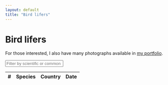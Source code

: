 ```yaml
---
layout: default
title: "Bird lifers"
---
```


# Bird lifers

For those interested, I also have many photographs available in [my portfolio](https://chrisdown.photo/).

<link rel="stylesheet" href="https://unpkg.com/leaflet@1.7.1/dist/leaflet.css"/>
<script src="https://unpkg.com/leaflet@1.7.1/dist/leaflet.js"></script>
<link rel="stylesheet" href="https://cdnjs.cloudflare.com/ajax/libs/leaflet.fullscreen/3.0.1/Control.FullScreen.min.css" />
<script src="https://cdnjs.cloudflare.com/ajax/libs/leaflet.fullscreen/3.0.1/Control.FullScreen.min.js"></script>
<link rel="stylesheet" href="https://cdnjs.cloudflare.com/ajax/libs/leaflet.markercluster/1.4.1/MarkerCluster.css"/>
<link rel="stylesheet" href="https://cdnjs.cloudflare.com/ajax/libs/leaflet.markercluster/1.4.1/MarkerCluster.Default.css"/>
<script src="https://cdnjs.cloudflare.com/ajax/libs/leaflet.markercluster/1.4.1/leaflet.markercluster.js"></script>
<script src="/birds/sorttable.js"></script>

<div id="map"></div>
<div id="filters">
    <input type="text" id="name-filter" placeholder="Filter by scientific or common name..." oninput="applyFilters()">
</div>
<div id="sightings-table-container">
    <table id="sightings-table" class="sortable">
        <thead>
            <tr>
                <th>#</th>
                <th>Species</th>
                <th>Country</th>
                <th>Date</th>
            </tr>
        </thead>
        <tbody>
            <!-- Rows will be added here dynamically -->
        </tbody>
    </table>
</div>

<script>
    const countries = ["Israel", "Saint Lucia", "United States", "United Kingdom", "France", "Singapore", "China", "Japan", "Costa Rica", "Sweden", "Italy", "Switzerland", "Spain", "Uganda", "Austria", "Norway"];
    const lat_long_map = {"0.0,32.3": 13, "0.0,32.4": 13, "0.1,32.5": 13, "1.2,103.8": 5, "1.3,103.9": 5, "1.4,103.7": 5, "1.4,103.9": 5, "10.2,-84.1": 8, "10.2,-84.7": 8, "10.3,-84.7": 8, "10.3,-84.8": 8, "10.4,-84.6": 8, "10.4,-84.7": 8, "10.6,-84.1": 8, "13.8,-61.0": 1, "26.8,100.2": 6, "26.9,100.2": 6, "27.8,99.7": 6, "27.9,99.9": 6, "31.3,35.3": 0, "31.7,-110.8": 2, "31.7,-111.0": 2, "32.3,-110.6": 2, "32.3,-110.7": 2, "32.4,-110.7": 2, "33.4,-111.9": 2, "34.0,-118.8": 2, "34.1,-118.3": 2, "34.9,135.7": 7, "35.0,135.6": 7, "35.0,135.7": 7, "35.3,-120.8": 2, "35.7,139.7": 7, "36.5,-121.9": 2, "37.4,-122.0": 2, "37.4,-122.1": 2, "37.4,-122.4": 2, "37.7,-122.4": 2, "37.7,-122.5": 2, "37.8,-122.4": 2, "37.8,-122.5": 2, "39.7,3.1": 12, "39.7,3.3": 12, "39.8,3.1": 12, "39.9,3.0": 12, "40.5,-73.6": 2, "40.6,-73.8": 2, "40.6,-73.9": 2, "40.6,14.4": 10, "40.6,14.6": 10, "40.7,-73.9": 2, "40.8,-73.9": 2, "41.2,-72.5": 2, "41.2,-72.6": 2, "41.5,-74.5": 2, "41.6,-83.1": 2, "41.6,-83.2": 2, "41.7,-74.1": 2, "43.3,3.2": 4, "43.5,3.9": 4, "43.7,6.3": 4, "45.7,126.5": 6, "46.5,7.7": 11, "46.6,8.0": 11, "46.7,7.6": 11, "46.9,-121.5": 2, "47.1,7.4": 11, "47.2,132.5": 6, "47.2,132.6": 6, "47.3,133.1": 6, "47.5,133.3": 6, "47.5,133.5": 6, "47.6,-122.2": 2, "47.6,-122.3": 2, "47.6,-122.4": 2, "47.7,133.6": 6, "48.2,16.3": 14, "48.9,8.1": 4, "50.7,-1.9": 3, "51.3,0.7": 3, "51.4,-0.0": 3, "51.4,-0.2": 3, "51.4,-0.3": 3, "51.5,-0.0": 3, "51.5,-0.1": 3, "51.5,-0.5": 3, "51.5,-1.4": 3, "51.6,-4.9": 3, "51.7,-0.5": 3, "51.7,-0.6": 3, "51.7,-2.4": 3, "51.7,-5.2": 3, "51.7,-5.3": 3, "51.8,-0.6": 3, "52.0,0.0": 3, "52.2,1.6": 3, "52.8,0.4": 3, "52.9,0.6": 3, "52.9,1.0": 3, "53.7,-1.3": 3, "53.7,-1.4": 3, "54.1,-0.1": 3, "54.5,-1.2": 3, "54.8,-1.4": 3, "54.8,-2.0": 3, "54.9,-1.5": 3, "55.0,-1.4": 3, "55.0,-1.6": 3, "55.1,-1.5": 3, "55.2,-1.5": 3, "55.2,-1.6": 3, "55.2,-2.5": 3, "55.3,-1.5": 3, "55.5,-2.0": 3, "59.3,18.0": 9, "59.8,17.6": 9, "69.6,18.9": 15, "9.7,-84.5": 8, "9.7,-84.6": 8, "9.8,-83.5": 8, "9.8,-84.5": 8, "9.8,-84.6": 8};
    const sightings = [[4313967, "Pacific Wren", "Troglodytes pacificus", 37.7976, -122.46645], [4313895, "Western Meadowlark", "Sturnella neglecta", 37.80464, -122.46332], [4313731, "Black-necked Grebe", "Podiceps nigricollis", 37.80812, -122.42779], [4312923, "Horned Grebe", "Podiceps auritus", 37.80562, -122.45375], [4286302, "Corn Bunting", "Emberiza calandra", 51.57692, -1.48837], [4286270, "Grey Partridge", "Perdix perdix", 51.58029, -1.48604], [4284608, "Greater White-fronted Goose", "Anser albifrons", 51.74341, -2.40783], [4284594, "Whooper Swan", "Cygnus cygnus", 51.74269, -2.4049], [4283411, "Black Swan", "Cygnus atratus", 51.7422, -2.40399], [4283405, "Tundra Swan", "Cygnus columbianus", 51.74218, -2.40402], [4281804, "Lesser Scaup", "Aythya affinis", 50.77643, -1.91583], [4237682, "Crimson-collared Tanager", "Ramphocelus sanguinolentus", 10.22241, -84.16719], [4237670, "Spangle-cheeked Tanager", "Tangara dowii", 10.22227, -84.16718], [4237669, "Red-headed Barbet", "Eubucco bourcierii", 10.22223, -84.16715], [4237654, "Prong-billed Barbet", "Semnornis frantzii", 10.22229, -84.1672], [4237513, "White Hawk", "Pseudastur albicollis", 10.48264, -84.73328], [4237290, "Black-faced Solitaire", "Myadestes melanops", 10.43605, -84.70815], [4236960, "Southern Rough-winged Swallow", "Stelgidopteryx ruficollis", 10.43706, -84.70901], [4234693, "Yellow-bellied Flycatcher", "Empidonax flaviventris", 10.43255, -84.69521], [4234648, "Louisiana Waterthrush", "Parkesia motacilla", 10.43032, -84.69908], [4234619, "Eastern Wood Pewee", "Contopus virens", 10.42874, -84.70032], [4234599, "Buff-rumped Warbler", "Myiothlypis fulvicauda", 10.42937, -84.70097], [4234584, "Rufous Motmot", "Baryphthengus martii", 10.42994, -84.70111], [4234500, "Band-tailed Pigeon", "Patagioenas fasciata", 10.43632, -84.71383], [4234481, "Pale-vented Pigeon", "Patagioenas cayennensis", 10.43811, -84.71034], [4234465, "Carmiol's Tanager", "Chlorothraupis carmioli", 10.43805, -84.71037], [4234420, "White-throated Thrush", "Turdus assimilis", 10.43804, -84.71036], [4233355, "Short-tailed Hawk", "Buteo brachyurus", 10.43823, -84.71059], [4233251, "Emerald Tanager", "Tangara florida", 10.43811, -84.71045], [4232118, "Violet-headed Hummingbird", "Klais guimeti", 10.43813, -84.71026], [4231740, "White-lined Tanager", "Tachyphonus rufus", 9.83264, -83.56766], [4231669, "Mottled Owl", "Strix virgata", 9.83125, -83.56397], [4231475, "Red-throated Ant Tanager", "Habia fuscicauda", 9.83204, -83.56404], [4231452, "Buff-throated Foliage-gleaner", "Automolus ochrolaemus", 9.8322, -83.56407], [4230716, "Pauraque", "Nyctidromus albicollis", 9.83195, -83.56402], [4230332, "Slaty-capped Flycatcher", "Leptopogon superciliaris", 9.83459, -83.55962], [4230244, "Tawny-capped Euphonia", "Euphonia anneae", 9.83338, -83.55988], [4230030, "Thick-billed Seed Finch", "Sporophila funerea", 9.83202, -83.56408], [4230019, "White-ruffed Manakin", "Corapipo altera", 9.83209, -83.56397], [4229036, "Bay-headed Tanager", "Tangara gyrola", 9.83134, -83.56396], [4228913, "White-breasted Wood Wren", "Henicorhina leucosticta", 9.83218, -83.56402], [4228853, "Streaked Xenops", "Xenops rutilans", 9.83214, -83.56409], [4228829, "Chestnut-headed Oropendola", "Psarocolius wagleri", 9.83215, -83.56408], [4228613, "Black-striped Sparrow", "Arremonops conirostris", 9.83202, -83.56404], [4228592, "Red-billed Pigeon", "Patagioenas flavirostris", 9.83214, -83.56402], [4228592, "Snowcap", "Microchera albocoronata", 9.8321, -83.56405], [4227792, "Crowned Woodnymph", "Thalurania colombica", 9.83207, -83.56408], [4226392, "Roadside Hawk", "Rupornis magnirostris", 10.68628, -84.18102], [4225747, "Olive-throated Parakeet", "Eupsittula nana", 10.68698, -84.18058], [4224680, "Black-crowned Tityra", "Tityra inquisitor", 10.68708, -84.18045], [4224368, "Scaly-breasted Hummingbird", "Phaeochroa cuvierii", 10.68696, -84.18042], [4223468, "Cinnamon Woodpecker", "Celeus loricatus", 10.687, -84.18043], [4223425, "Piratic Flycatcher", "Legatus leucophaius", 10.68697, -84.18055], [4223369, "Blue Dacnis", "Dacnis cayana", 10.68696, -84.18056], [4223317, "White-crowned Pigeon", "Patagioenas leucocephala", 10.68692, -84.18081], [4223315, "Short-billed Pigeon", "Patagioenas nigrirostris", 10.68683, -84.18041], [4223245, "Shining Honeycreeper", "Cyanerpes lucidus", 10.6869, -84.18058], [4222057, "Great Tinamou", "Tinamus major", 10.687, -84.18062], [4222027, "Great Green Macaw", "Ara ambiguus", 10.68704, -84.18056], [4221868, "White-necked Puffbird", "Notharchus hyperrhynchus", 10.68624, -84.18094], [4221866, "Tropical Pewee", "Contopus cinereus", 10.68624, -84.18094], [4220574, "Vaux's Swift", "Chaetura vauxi", 10.68693, -84.18073], [4220540, "Bright-rumped Attila", "Attila spadiceus", 10.68692, -84.18063], [4220539, "Grey-breasted Crake", "Laterallus exilis", 10.68671, -84.18038], [4220097, "Green Ibis", "Mesembrinibis cayennensis", 10.68703, -84.18085], [4219975, "Green Shrike-Vireo", "Vireolanius pulchellus", 10.68692, -84.18067], [4209876, "Eurasian Spoonbill", "Platalea leucorodia", 54.59609, -1.22014], [4199802, "Common Scoter", "Melanitta nigra", 55.30394, -1.56048], [4191270, "Short-eared Owl", "Asio flammeus", 55.25363, -1.62886], [4191270, "Hen Harrier", "Circus cyaneus", 55.25363, -1.62886], [4170966, "Purple Sandpiper", "Calidris maritima", 69.6441, 18.95545], [4131291, "Ring-necked Duck", "Aythya collaris", 47.65417, -122.29771], [4131285, "American Wigeon", "Mareca americana", 47.65395, -122.2978], [4122640, "Varied Thrush", "Ixoreus naevius", 47.63604, -122.31857], [4122587, "Bufflehead", "Bucephala albeola", 47.62949, -122.31556], [4121052, "Pelagic Cormorant", "Urile pelagicus", 47.6181, -122.36027], [4094807, "Black-throated Sparrow", "Amphispiza bilineata", 31.79567, -111.01441], [4094801, "Cassin's Sparrow", "Peucaea cassinii", 31.79654, -111.01419], [4094799, "Rufous-winged Sparrow", "Peucaea carpalis", 31.79632, -111.01435], [4094799, "Green-tailed Towhee", "Pipilo chlorurus", 31.79633, -111.01435], [4094799, "Buff-bellied Pipit", "Anthus rubescens", 31.79635, -111.01436], [4094791, "Lawrence's Goldfinch", "Spinus lawrencei", 31.79647, -111.01504], [4094772, "Pyrrhuloxia", "Cardinalis sinuatus", 31.79577, -111.01586], [4090579, "Rufous-capped Warbler", "Basileuterus rufifrons", 31.7251, -110.88033], [4090380, "Black-chinned Hummingbird", "Archilochus alexandri", 31.70648, -110.87614], [4090380, "Rivoli's Hummingbird", "Eugenes fulgens", 31.70648, -110.87614], [4090380, "Hutton's Vireo", "Vireo huttoni", 31.70648, -110.87614], [4090380, "Golden-crowned Kinglet", "Regulus satrapa", 31.70648, -110.87614], [4090380, "Arizona Woodpecker", "Leuconotopicus arizonae", 31.70648, -110.87614], [4090380, "Chipping Sparrow", "Spizella passerina", 31.70648, -110.87614], [4090380, "White-eared Hummingbird", "Basilinna leucotis", 31.70648, -110.87614], [4090380, "Calliope Hummingbird", "Selasphorus calliope", 31.70648, -110.87614], [4090380, "Rufous Hummingbird", "Selasphorus rufus", 31.70648, -110.87614], [4090380, "Bridled Titmouse", "Baeolophus wollweberi", 31.70648, -110.87614], [4090380, "Broad-tailed Hummingbird", "Selasphorus platycercus", 31.70648, -110.87614], [4090380, "Greater Roadrunner", "Geococcyx californianus", 31.70648, -110.87614], [4090380, "Broad-billed Hummingbird", "Cynanthus latirostris", 31.70648, -110.87614], [4089580, "Red-breasted Nuthatch", "Sitta canadensis", 32.44382, -110.77947], [4089560, "Mountain Chickadee", "Poecile gambeli", 32.44535, -110.77494], [4089473, "Wild Turkey", "Meleagris gallopavo", 32.3676, -110.71613], [4089451, "Yellow-eyed Junco", "Junco phaeonotus", 32.36794, -110.71768], [4089399, "Acorn Woodpecker", "Melanerpes formicivorus", 32.37276, -110.69433], [4089396, "White-breasted Nuthatch", "Sitta carolinensis", 32.37282, -110.69434], [4089392, "Mexican Jay", "Aphelocoma wollweberi", 32.37273, -110.69428], [4089090, "Orange-crowned Warbler", "Leiothlypis celata", 31.79609, -111.0149], [4089088, "Lark Sparrow", "Chondestes grammacus", 31.79644, -111.01502], [4089088, "Lark Bunting", "Calamospiza melanocorys", 31.79644, -111.01502], [4089088, "Lazuli Bunting", "Passerina amoena", 31.79647, -111.01498], [4089082, "Dickcissel", "Spiza americana", 31.79644, -111.01502], [4089028, "Cassin's Kingbird", "Tyrannus vociferans", 31.79496, -111.01467], [4089022, "Costa's Hummingbird", "Calypte costae", 31.79618, -111.01467], [4088992, "Black-tailed Gnatcatcher", "Polioptila melanura", 31.79488, -111.01416], [4088992, "Verdin", "Auriparus flaviceps", 31.79489, -111.01419], [4088985, "Gila Woodpecker", "Melanerpes uropygialis", 31.79476, -111.01432], [4088959, "Great Horned Owl", "Bubo virginianus", 31.79566, -111.01583], [4088449, "Vermilion Flycatcher", "Pyrocephalus obscurus", 31.79553, -111.0159], [4088190, "Phainopepla", "Phainopepla nitens", 31.79525, -111.01614], [4088167, "Brewer's Sparrow", "Spizella breweri", 31.79615, -111.01531], [4088164, "Abert's Towhee", "Melozone aberti", 31.79648, -111.01524], [4088152, "Lesser Nighthawk", "Chordeiles acutipennis", 31.79582, -111.01474], [4088130, "Red-naped Sapsucker", "Sphyrapicus nuchalis", 31.79549, -111.01573], [4088122, "Vesper Sparrow", "Pooecetes gramineus", 31.79561, -111.01582], [4086693, "Curve-billed Thrasher", "Toxostoma curvirostre", 33.4472, -111.99082], [4083914, "Chestnut-backed Chickadee", "Poecile rufescens", 37.77057, -122.47717], [4083886, "Townsend's Warbler", "Setophaga townsendi", 37.76772, -122.4756], [4083884, "Pygmy Nuthatch", "Sitta pygmaea", 37.7678, -122.47567], [4083843, "Steller's Jay", "Cyanocitta stelleri", 37.76963, -122.47145], [4083439, "Common Loon", "Gavia immer", 37.70604, -122.53416], [4083402, "Brandt's Cormorant", "Urile penicillatus", 37.78952, -122.51237], [4075298, "Green-winged Teal", "Anas carolinensis", 37.43608, -122.09878], [4075271, "Hermit Thrush", "Catharus guttatus", 37.43613, -122.09881], [4075246, "Cinnamon Teal", "Spatula cyanoptera", 37.43481, -122.09987], [4075244, "Western Sandpiper", "Calidris mauri", 37.43466, -122.09997], [4075240, "Lesser Goldfinch", "Spinus psaltria", 37.43412, -122.09995], [4072292, "Say's Phoebe", "Sayornis saya", 34.1245, -118.3242], [4072083, "Wrentit", "Chamaea fasciata", 34.12729, -118.3366], [4072073, "Oak Titmouse", "Baeolophus inornatus", 34.12426, -118.33516], [4072050, "California Thrasher", "Toxostoma redivivum", 34.11761, -118.33027], [4055610, "Middle Spotted Woodpecker", "Dendrocoptes medius", 48.20598, 16.38102], [4023820, "Marsh Widowbird", "Euplectes hartlaubi", 0.0761, 32.34408], [4023819, "Papyrus Gonolek", "Laniarius mufumbiri", 0.07637, 32.34356], [4023810, "Pin-tailed Whydah", "Vidua macroura", 0.07567, 32.34451], [4023698, "Black Sparrowhawk", "Accipiter melanoleucus", 0.06631, 32.35702], [4023693, "Blue-headed Coucal", "Centropus monachus", 0.06845, 32.36803], [4022730, "Grey Kestrel", "Falco ardosiaceus", 0.05091, 32.47436], [4022724, "Ring-necked Dove", "Streptopelia capicola", 0.05081, 32.47436], [4022714, "Little Weaver", "Ploceus luteolus", 0.0503, 32.47434], [4022712, "Gabar Goshawk", "Micronisus gabar", 0.0503, 32.47433], [4022709, "Green White-eye", "Zosterops stuhlmanni", 0.05033, 32.47433], [4022701, "Snowy-crowned Robin-Chat", "Cossypha niveicapilla", 0.05032, 32.47433], [4022655, "Little Greenbul", "Eurillas virens", 0.05149, 32.47659], [4022381, "Swamp Flycatcher", "Muscicapa aquatica", 0.15683, 32.56548], [4022359, "White-winged Tern", "Chlidonias leucopterus", 0.14757, 32.56434], [4022348, "Slender-billed Gull", "Chroicocephalus genei", 0.14635, 32.56295], [4022347, "Goliath Heron", "Ardea goliath", 0.14635, 32.56295], [4022322, "Lesser Masked Weaver", "Ploceus intermedius", 0.15059, 32.55878], [4022224, "White-browed Coucal", "Centropus superciliosus", 0.16654, 32.57663], [4021258, "African Green Pigeon", "Treron calvus", 0.05996, 32.47804], [4021244, "African Wood Owl", "Strix woodfordii", 0.06107, 32.47655], [4020950, "Brown-throated Wattle-eye", "Platysteira cyanea", 0.05061, 32.4744], [4020946, "Red-faced Cisticola", "Cisticola erythrops", 0.05076, 32.47435], [4020908, "Collared Sunbird", "Hedydipna collaris", 0.05107, 32.47447], [4020905, "Olive-bellied Sunbird", "Cinnyris chloropygius", 0.05104, 32.47439], [4020884, "Purple-banded Sunbird", "Cinnyris bifasciatus", 0.051, 32.47441], [4020880, "Olive Sunbird", "Cyanomitra olivacea", 0.05094, 32.47442], [4020870, "Arrow-marked Babbler", "Turdoides jardineii", 0.05099, 32.4744], [4019540, "Yellow-billed Stork", "Mycteria ibis", 0.16526, 32.57859], [4019527, "Pink-backed Pelican", "Pelecanus rufescens", 0.15413, 32.56954], [4019527, "Village Weaver", "Ploceus cucullatus", 0.15354, 32.56921], [4019527, "Striated Heron", "Butorides striata", 0.15336, 32.56905], [4019523, "Grey Crowned Crane", "Balearica regulorum", 0.14836, 32.56528], [4019430, "Long-toed Lapwing", "Vanellus crassirostris", 0.15991, 32.57441], [4019411, "Black Crake", "Zapornia flavirostra", 0.16047, 32.57239], [4019396, "Gull-billed Tern", "Gelochelidon nilotica", 0.16554, 32.57868], [4019390, "African Pied Wagtail", "Motacilla aguimp", 0.16564, 32.5785], [4018357, "Grey-capped Warbler", "Eminia lepida", 0.05085, 32.47435], [4018350, "Tawny-flanked Prinia", "Prinia subflava", 0.05042, 32.47437], [4018345, "Red-billed Firefinch", "Lagonosticta senegala", 0.05216, 32.47466], [4018342, "Green-backed Camaroptera", "Camaroptera brachyura", 0.05221, 32.47463], [4018342, "African Firefinch", "Lagonosticta rubricata", 0.05223, 32.47463], [4018337, "Green Crombec", "Sylvietta virens", 0.05265, 32.47475], [4018292, "Lizard Buzzard", "Kaupifalco monogrammicus", 0.05326, 32.47747], [4018268, "Angolan Swallow", "Hirundo angolensis", 0.05958, 32.47757], [4018050, "Spur-winged Lapwing", "Vanellus spinosus", 0.07109, 32.34797], [4018005, "African Marsh Harrier", "Circus ranivorus", 0.0776, 32.34265], [4018004, "Shoebill", "Balaeniceps rex", 0.08496, 32.33973], [4017990, "White-faced Whistling Duck", "Dendrocygna viduata", 0.07387, 32.34673], [4017990, "Water Thick-knee", "Burhinus vermiculatus", 0.07349, 32.347], [4017990, "Fan-tailed Widowbird", "Euplectes axillaris", 0.07412, 32.34619], [4017978, "Winding Cisticola", "Cisticola marginatus", 0.07393, 32.34654], [4017975, "Senegal Coucal", "Centropus senegalensis", 0.07196, 32.34759], [4017970, "Northern Brown-throated Weaver", "Ploceus castanops", 0.06967, 32.34854], [4016979, "Northern Grey-headed Sparrow", "Passer griseus", 0.05446, 32.47658], [4016944, "African Thrush", "Turdus pelios", 0.05374, 32.47532], [4016914, "Grey-backed Camaroptera", "Camaroptera brevicaudata", 0.05405, 32.47525], [4016913, "African Paradise Flycatcher", "Terpsiphone viridis", 0.05408, 32.47524], [4016910, "Green Hylia", "Hylia prasina", 0.06733, 32.47685], [4016910, "R\u00fcppell's Starling", "Lamprotornis purpuroptera", 0.05421, 32.47546], [4016853, "Slender-billed Weaver", "Ploceus pelzelni", 0.05328, 32.47748], [4016852, "Bronze Mannikin", "Spermestes cucullata", 0.0533, 32.47748], [4016851, "Northern Yellow White-eye", "Zosterops senegalensis", 0.05323, 32.47746], [4016848, "Speckled Mousebird", "Colius striatus", 0.05326, 32.47745], [4016833, "White-throated Bee-eater", "Merops albicollis", 0.05326, 32.47746], [4016647, "White-browed Robin-Chat", "Cossypha heuglini", 0.06007, 32.47872], [4016626, "Crowned Hornbill", "Lophoceros alboterminatus", 0.05983, 32.48186], [4016583, "Black-headed Weaver", "Ploceus melanocephalus", 0.06319, 32.48003], [4016583, "Broad-billed Roller", "Eurystomus glaucurus", 0.06317, 32.48002], [4016575, "Scarlet-chested Sunbird", "Chalcomitra senegalensis", 0.06255, 32.4802], [4016547, "Malachite Kingfisher", "Corythornis cristatus", 0.06532, 32.47891], [4016528, "Black-headed Heron", "Ardea melanocephala", 0.06498, 32.47778], [4016505, "Bat Hawk", "Macheiramphus alcinus", 0.06614, 32.47828], [4016500, "Grey-headed Gull", "Chroicocephalus cirrocephalus", 0.06617, 32.47855], [4016490, "Slate-colored Boubou", "Laniarius funebris", 0.06536, 32.47901], [4016487, "Northern Black Flycatcher", "Melaenornis edolioides", 0.06589, 32.47885], [4016480, "African Openbill", "Anastomus lamelligerus", 0.06603, 32.47816], [4016480, "Baglafecht Weaver", "Ploceus baglafecht", 0.06583, 32.47873], [4016480, "Palm-nut Vulture", "Gypohierax angolensis", 0.06588, 32.47893], [4016475, "Dark-capped Bulbul", "Pycnonotus tricolor", 0.0666, 32.47757], [4016466, "Red-chested Sunbird", "Cinnyris erythrocercus", 0.06733, 32.47685], [4016466, "Yellow-billed Duck", "Anas undulata", 0.06504, 32.47908], [4015713, "Helmeted Guineafowl", "Numida meleagris", 0.06733, 32.47684], [4015712, "Heuglin's Spurfowl", "Pternistis icterorhynchus", 0.06733, 32.47684], [4015651, "African Palm Swift", "Cypsiurus parvus", 0.06625, 32.47632], [4015620, "Hooded Vulture", "Necrosyrtes monachus", 0.0654, 32.4781], [4015620, "Wahlberg's Eagle", "Hieraaetus wahlbergi", 0.06634, 32.47862], [4015620, "African Harrier-Hawk", "Polyboroides typus", 0.06598, 32.47886], [4015575, "Marabou Stork", "Leptoptilos crumenifer", 0.06636, 32.47852], [4015570, "Common Bulbul", "Pycnonotus barbatus", 0.06514, 32.47884], [4015569, "Hamerkop", "Scopus umbretta", 0.0652, 32.47889], [4015568, "African Jacana", "Actophilornis africanus", 0.0651, 32.47898], [4015565, "Golden-backed Weaver", "Ploceus jacksoni", 0.0651, 32.47873], [4015563, "Vieillot's Black Weaver", "Ploceus nigerrimus", 0.06498, 32.47875], [4015561, "Grey Parrot", "Psittacus erithacus", 0.06481, 32.47769], [4015560, "Sombre Greenbul", "Andropadus importunus", 0.06528, 32.47845], [4015560, "African Cuckoo-Hawk", "Aviceda cuculoides", 0.06398, 32.47936], [4015555, "Reed Cormorant", "Microcarbo africanus", 0.06322, 32.47847], [4015555, "Pied Crow", "Corvus albus", 0.06315, 32.47853], [4015554, "African Fish Eagle", "Haliaeetus vocifer", 0.06311, 32.47857], [4015543, "Black-headed Gonolek", "Laniarius erythrogaster", 0.06346, 32.48001], [4015542, "Splendid Starling", "Lamprotornis splendidus", 0.06346, 32.48001], [4015532, "Pied Kingfisher", "Ceryle rudis", 0.06227, 32.48031], [4015516, "Yellow-billed Kite", "Milvus aegyptius", 0.06071, 32.48076], [4015515, "Red-eyed Dove", "Streptopelia semitorquata", 0.06073, 32.48056], [4015495, "Great Blue Turaco", "Corythaeola cristata", 0.06212, 32.47683], [4015494, "Ross's Turaco", "Tauraco rossae", 0.06225, 32.477], [4015491, "Woodland Kingfisher", "Halcyon senegalensis", 0.06267, 32.4762], [4015491, "Eastern Plantain-eater", "Crinifer zonurus", 0.06267, 32.4762], [4015441, "Hadada Ibis", "Bostrychia hagedash", 0.06549, 32.47479], [4015440, "Black-and-white-casqued Hornbill", "Bycanistes subcylindricus", 0.06585, 32.47495], [4009743, "Common Firecrest", "Regulus ignicapilla", 39.7998, 3.1191], [4009716, "Red-knobbed Coot", "Fulica cristata", 39.79747, 3.10394], [4009687, "Common Cuckoo", "Cuculus canorus", 39.8072, 3.10013], [4009594, "Spotted Redshank", "Tringa erythropus", 39.7987, 3.1088], [4009430, "Purple Heron", "Ardea purpurea", 39.79878, 3.11336], [4008475, "Booted Eagle", "Hieraaetus pennatus", 39.75751, 3.32606], [4008461, "Red Crossbill", "Loxia curvirostra", 39.76134, 3.33135], [4008418, "Audouin's Gull", "Ichthyaetus audouinii", 39.77446, 3.33259], [4006973, "Common Greenshank", "Tringa nebularia", 39.79648, 3.10709], [4006941, "Zitting Cisticola", "Cisticola juncidis", 39.7959, 3.1061], [4006868, "Squacco Heron", "Ardeola ralloides", 39.79835, 3.11106], [4006833, "Little Bittern", "Ixobrychus minutus", 39.79916, 3.11387], [4004083, "Mediterranean Flycatcher", "Muscicapa tyrrhenica", 39.90338, 3.07793], [4002619, "Western Swamphen", "Porphyrio porphyrio", 39.79592, 3.1061], [4002612, "Wood Sandpiper", "Tringa glareola", 39.79597, 3.10614], [4002589, "Western Yellow Wagtail", "Motacilla flava", 39.79758, 3.10796], [4002498, "Eurasian Stone-curlew", "Burhinus oedicnemus", 39.77575, 3.11463], [4002463, "Eurasian Hoopoe", "Upupa epops", 39.77665, 3.11683], [3995789, "Common Crane", "Grus grus", 48.92465, 8.11911], [3995243, "White Stork", "Ciconia ciconia", 47.19036, 7.44775], [3994995, "European Green Woodpecker", "Picus viridis", 46.62854, 8.04197], [3994214, "Black Redstart", "Phoenicurus ochruros", 46.62859, 8.04178], [3992500, "Alpine Chough", "Pyrrhocorax graculus", 46.50491, 7.73039], [3992488, "Rock Bunting", "Emberiza cia", 46.50482, 7.72899], [3989848, "Short-toed Treecreeper", "Certhia brachydactyla", 46.7468, 7.63643], [3968252, "White-throated Dipper", "Cinclus cinclus", 55.51719, -2.00581], [3968175, "Red-legged Partridge", "Alectoris rufa", 55.51559, -2.04399], [3966527, "Arctic Tern", "Sterna paradisaea", 55.33482, -1.54109], [3966526, "Roseate Tern", "Sterna dougallii", 55.33452, -1.54071], [3966399, "Common Eider", "Somateria mollissima", 55.3358, -1.5799], [3965084, "Willow Tit", "Poecile montanus", 54.89525, -1.48425], [3963683, "Willow Ptarmigan", "Lagopus lagopus", 54.8622, -2.08057], [3962386, "Mistle Thrush", "Turdus viscivorus", 55.24174, -1.54965], [3960722, "Eurasian Siskin", "Spinus spinus", 55.23442, -2.58075], [3960693, "Goldcrest", "Regulus regulus", 55.2346, -2.58127], [3942204, "Black-legged Kittiwake", "Rissa tridactyla", 51.7405, -5.2782], [3940833, "European Shag", "Gulosus aristotelis", 51.61085, -4.90182], [3939380, "Common Whitethroat", "Curruca communis", 51.7301, -5.21838], [3939245, "Manx Shearwater", "Puffinus puffinus", 51.73076, -5.2905], [3939239, "Atlantic Puffin", "Fratercula arctica", 51.73105, -5.29359], [3939238, "Northern Fulmar", "Fulmarus glacialis", 51.73141, -5.29347], [3939010, "Northern Wheatear", "Oenanthe oenanthe", 51.73793, -5.28964], [3938976, "Razorbill", "Alca torda", 51.73922, -5.28157], [3938930, "European Rock Pipit", "Anthus petrosus", 51.7435, -5.30048], [3927856, "Eurasian Hobby", "Falco subbuteo", 51.47682, -0.22742], [3923499, "Eurasian Treecreeper", "Certhia familiaris", 51.43625, -0.06818], [3891752, "Alpine Swift", "Tachymarptis melba", 40.64434, 14.61074], [3890303, "Sardinian Warbler", "Curruca melanocephala", 40.64902, 14.61764], [3890302, "Spotted Flycatcher", "Muscicapa striata", 40.64915, 14.61778], [3890005, "European Serin", "Serinus serinus", 40.65036, 14.64212], [3888828, "Italian Sparrow", "Passer italiae", 40.64945, 14.40875], [3888821, "Yellow-legged Gull", "Larus michahellis", 40.64944, 14.40875], [3882161, "Boat-tailed Grackle", "Quiscalus major", 40.59071, -73.60418], [3882159, "Piping Plover", "Charadrius melodus", 40.59069, -73.6049], [3881662, "White-eyed Vireo", "Vireo griseus", 40.61785, -73.82548], [3881643, "Eastern Towhee", "Pipilo erythrophthalmus", 40.62197, -73.82725], [3881612, "Red-breasted Merganser", "Mergus serrator", 40.62121, -73.83155], [3881610, "American Oystercatcher", "Haematopus palliatus", 40.6212, -73.83152], [3881580, "White-rumped Sandpiper", "Calidris fuscicollis", 40.61567, -73.83365], [3881545, "Least Tern", "Sternula antillarum", 40.61611, -73.82872], [3881540, "Willow Flycatcher", "Empidonax traillii", 40.61633, -73.82741], [3881486, "Carolina Chickadee", "Poecile carolinensis", 40.62052, -73.82392], [3881464, "Ruddy Duck", "Oxyura jamaicensis", 40.62134, -73.82273], [3881437, "Blackpoll Warbler", "Setophaga striata", 40.6185, -73.82372], [3873548, "Great Black-backed Gull", "Larus marinus", 40.78513, -73.96673], [3872137, "Blue-grey Gnatcatcher", "Polioptila caerulea", 41.50284, -74.54906], [3872129, "Cerulean Warbler", "Setophaga cerulea", 41.50242, -74.54956], [3872023, "Red-eyed Vireo", "Vireo olivaceus", 41.53818, -74.51885], [3871866, "Carolina Wren", "Thryothorus ludovicianus", 41.71518, -74.1381], [3871830, "Tufted Titmouse", "Baeolophus bicolor", 41.72004, -74.13911], [3871830, "Eastern Phoebe", "Sayornis phoebe", 41.72004, -74.13911], [3871801, "Field Sparrow", "Spizella pusilla", 41.71763, -74.13891], [3871793, "Red-shouldered Hawk", "Buteo lineatus", 41.71532, -74.13826], [3870587, "Eastern Bluebird", "Sialia sialis", 41.29169, -72.61313], [3870555, "Glossy Ibis", "Plegadis falcinellus", 41.2537, -72.54243], [3870545, "Orchard Oriole", "Icterus spurius", 41.29243, -72.61209], [3867304, "Marsh Wren", "Cistothorus palustris", 47.65639, -122.29666], [3867301, "Cedar Waxwing", "Bombycilla cedrorum", 47.65639, -122.29631], [3867280, "Brown Creeper", "Certhia americana", 47.65614, -122.29165], [3867268, "Northern Flicker", "Colaptes auratus", 47.6559, -122.29107], [3867256, "Golden-crowned Sparrow", "Zonotrichia atricapilla", 47.65421, -122.29235], [3863346, "Sora", "Porzana carolina", 41.62504, -83.20196], [3862704, "Glaucous Gull", "Larus hyperboreus", 41.62827, -83.20059], [3862704, "Bonaparte's Gull", "Chroicocephalus philadelphia", 41.62827, -83.20059], [3862094, "Trumpeter Swan", "Cygnus buccinator", 41.60794, -83.10271], [3861933, "American Coot", "Fulica americana", 41.62616, -83.18829], [3861632, "Brown Thrasher", "Toxostoma rufum", 41.6284, -83.19304], [3861583, "Forster's Tern", "Sterna forsteri", 41.62915, -83.19357], [3861582, "Blue-winged Warbler", "Vermivora cyanoptera", 41.62915, -83.19357], [3861520, "Magnolia Warbler", "Setophaga magnolia", 41.62917, -83.19358], [3861457, "Bay-breasted Warbler", "Setophaga castanea", 41.6291, -83.19358], [3860519, "Blackburnian Warbler", "Setophaga fusca", 41.62786, -83.19232], [3860435, "Common Yellowthroat", "Geothlypis trichas", 41.60843, -83.20864], [3860422, "Rose-breasted Grosbeak", "Pheucticus ludovicianus", 41.61026, -83.2087], [3860389, "Veery", "Catharus fuscescens", 41.60864, -83.20808], [3860182, "Scarlet Tanager", "Piranga olivacea", 41.62719, -83.19095], [3860130, "Grey-cheeked Thrush", "Catharus minimus", 41.62689, -83.18969], [3860082, "Merlin", "Falco columbarius", 41.62651, -83.18721], [3860075, "Rusty Blackbird", "Euphagus carolinus", 41.62647, -83.1875], [3860001, "Warbling Vireo", "Vireo gilvus", 41.62773, -83.19205], [3859991, "Lincoln's Sparrow", "Melospiza lincolnii", 41.62756, -83.19163], [3859987, "White-throated Sparrow", "Zonotrichia albicollis", 41.62747, -83.19171], [3859980, "Eastern Screech Owl", "Megascops asio", 41.6274, -83.19182], [3859940, "Black-throated Blue Warbler", "Setophaga caerulescens", 41.628, -83.19246], [3859931, "Red-headed Woodpecker", "Melanerpes erythrocephalus", 41.62825, -83.19245], [3859915, "Northern Parula", "Setophaga americana", 41.62911, -83.19354], [3859908, "Palm Warbler", "Setophaga palmarum", 41.62911, -83.1935], [3859901, "Ruby-crowned Kinglet", "Corthylio calendula", 41.62899, -83.19343], [3859887, "Nashville Warbler", "Leiothlypis ruficapilla", 41.62902, -83.19341], [3859877, "Myrtle Warbler", "Setophaga coronata", 41.62912, -83.19349], [3859853, "Cape May Warbler", "Setophaga tigrina", 41.62917, -83.19319], [3841459, "Mediterranean Gull", "Ichthyaetus melanocephalus", 52.96636, 0.60395], [3841305, "Sedge Warbler", "Acrocephalus schoenobaenus", 52.96592, 0.60372], [3841174, "Ruff", "Calidris pugnax", 52.96864, 0.60465], [3839962, "Dartford Warbler", "Curruca undata", 52.25783, 1.62698], [3839750, "Barnacle Goose", "Branta leucopsis", 52.24283, 1.62674], [3829882, "Eurasian Blackcap", "Sylvia atricapilla", 51.50811, -0.17572], [3821283, "Sand Martin", "Riparia riparia", 51.47793, -0.22861], [3820997, "Willow Warbler", "Phylloscopus trochilus", 51.47628, -0.23601], [3808428, "Mandarin Duck", "Aix galericulata", 51.50592, -0.16798], [3741874, "Great Grey Shrike", "Lanius excubitor", 59.8601, 17.63377], [3739076, "Common Goldeneye", "Bucephala clangula", 59.32294, 18.08779], [3738958, "Hooded Crow", "Corvus cornix", 59.33317, 18.07557], [3655675, "Common Black Hawk", "Buteogallus anthracinus", 9.77881, -84.62574], [3655612, "Boat-billed Heron", "Cochlearius cochlearius", 9.7882, -84.63546], [3655599, "Semipalmated Plover", "Charadrius semipalmatus", 9.78665, -84.63947], [3655581, "Amazon Kingfisher", "Chloroceryle amazona", 9.78446, -84.6314], [3655566, "Northern Rough-winged Swallow", "Stelgidopteryx serripennis", 9.77898, -84.62621], [3654546, "Tricolored Heron", "Egretta tricolor", 9.77931, -84.63748], [3654536, "Mangrove Vireo", "Vireo pallens", 9.78286, -84.63522], [3654523, "White-lored Gnatcatcher", "Polioptila albiloris", 9.78275, -84.63505], [3654519, "Common Tody-Flycatcher", "Todirostrum cinereum", 9.78285, -84.635], [3654518, "Cinnamon Becard", "Pachyramphus cinnamomeus", 9.78285, -84.63498], [3654474, "Yellow-naped Amazon", "Amazona auropalliata", 9.76057, -84.62773], [3654466, "Franklin's Gull", "Leucophaeus pipixcan", 9.75909, -84.62819], [3654463, "Laughing Gull", "Leucophaeus atricilla", 9.75937, -84.62811], [3654323, "Northern Barred Woodcreeper", "Dendrocolaptes sanctithomae", 9.7983, -84.59687], [3654319, "Streaked Flycatcher", "Myiodynastes maculatus", 9.79869, -84.59715], [3654318, "Black-bellied Wren", "Pheugopedius fasciatoventris", 9.79863, -84.59704], [3654305, "Spot-crowned Euphonia", "Euphonia imitans", 9.79854, -84.59762], [3654304, "Gartered Trogon", "Trogon caligatus", 9.79861, -84.59762], [3654298, "Slaty-headed Tody-Flycatcher", "Poecilotriccus sylvia", 9.79859, -84.59753], [3654296, "Prothonotary Warbler", "Protonotaria citrea", 9.79857, -84.5977], [3654284, "Orange-collared Manakin", "Manacus aurantiacus", 9.79747, -84.59881], [3654250, "Rufous Piha", "Lipaugus unirufus", 9.79639, -84.59932], [3654236, "White-tipped Dove", "Leptotila verreauxi", 9.79593, -84.5988], [3654213, "Northern Royal Flycatcher", "Onychorhynchus mexicanus", 9.79526, -84.59924], [3654203, "Grey-headed Tanager", "Eucometis penicillata", 9.79487, -84.5998], [3654202, "Tawny-winged Woodcreeper", "Dendrocincla anabatina", 9.79483, -84.59982], [3654197, "White-winged Becard", "Pachyramphus polychopterus", 9.79478, -84.59996], [3654180, "Double-toothed Kite", "Harpagus bidentatus", 9.79428, -84.60066], [3654117, "Lineated Woodpecker", "Dryocopus lineatus", 9.76085, -84.59754], [3654110, "Barred Antshrike", "Thamnophilus doliatus", 9.76071, -84.59769], [3654099, "Rufous-breasted Wren", "Pheugopedius rutilus", 9.76063, -84.59784], [3654091, "Red-crowned Woodpecker", "Melanerpes rubricapillus", 9.7604, -84.59855], [3654084, "Western Tanager", "Piranga ludoviciana", 9.76041, -84.59856], [3654069, "Blue-black Grosbeak", "Cyanoloxia cyanoides", 9.75397, -84.59213], [3654065, "Blue-black Grassquit", "Volatinia jacarina", 9.75394, -84.59204], [3654053, "Ochre-bellied Flycatcher", "Mionectes oleagineus", 9.7541, -84.59274], [3653176, "Cinnamon-rumped Seedeater", "Sporophila torqueola", 9.82529, -84.59527], [3653161, "Veracruz Wren", "Campylorhynchus rufinucha", 9.81487, -84.60919], [3653157, "White-winged Dove", "Zenaida asiatica", 9.81488, -84.60914], [3653150, "Great Crested Flycatcher", "Myiarchus crinitus", 9.80754, -84.61121], [3653125, "Yellow-throated Vireo", "Vireo flavifrons", 9.80582, -84.6141], [3653082, "White-browed Gnatcatcher", "Polioptila bilineata", 9.80255, -84.61287], [3653073, "Grey-crowned Yellowthroat", "Geothlypis poliocephala", 9.80247, -84.61296], [3653066, "Turquoise-browed Motmot", "Eumomota superciliosa", 9.80264, -84.6132], [3653062, "Purple Gallinule", "Porphyrio martinica", 9.80216, -84.61389], [3653050, "Northern Waterthrush", "Parkesia noveboracensis", 9.80165, -84.61413], [3653049, "Mangrove Warbler", "Setophaga petechia", 9.80182, -84.6141], [3653047, "Least Grebe", "Tachybaptus dominicus", 9.80156, -84.61418], [3653029, "Pacific Screech Owl", "Megascops cooperi", 9.82082, -84.60482], [3652941, "Bat Falcon", "Falco rufigularis", 9.80226, -84.60687], [3652930, "Green-breasted Mango", "Anthracothorax prevostii", 9.78032, -84.60622], [3652898, "Fiery-billed Aracari", "Pteroglossus frantzii", 9.77425, -84.60454], [3652883, "Riverside Wren", "Cantorchilus semibadius", 9.77401, -84.60231], [3652883, "Black-hooded Antshrike", "Thamnophilus bridgesi", 9.77419, -84.60228], [3652859, "Plain Xenops", "Xenops minutus", 9.7722, -84.6026], [3652857, "Dot-winged Antwren", "Microrhopias quixensis", 9.772, -84.60207], [3652848, "Trilling Gnatwren", "Ramphocaenus melanurus", 9.77187, -84.60256], [3652837, "Blue-crowned Manakin", "Lepidothrix coronata", 9.77153, -84.60332], [3652819, "Dusky-capped Flycatcher", "Myiarchus tuberculifer", 9.77111, -84.60679], [3652815, "Black-striped Woodcreeper", "Xiphorhynchus lachrymosus", 9.771, -84.607], [3652798, "Slaty-tailed Trogon", "Trogon massena", 9.77125, -84.60836], [3652775, "Tropical Parula", "Setophaga pitiayumi", 9.77164, -84.60481], [3652772, "Wedge-billed Woodcreeper", "Glyphorynchus spirurus", 9.77169, -84.60481], [3652758, "White-shouldered Tanager", "Loriotus luctuosus", 9.77191, -84.60431], [3652753, "Ruddy Quail-Dove", "Geotrygon montana", 9.77218, -84.60387], [3652744, "Stripe-throated Hermit", "Phaethornis striigularis", 9.77322, -84.60345], [3652723, "Ruddy-tailed Flycatcher", "Terenotriccus erythrurus", 9.77408, -84.60471], [3652700, "Black-throated Trogon", "Trogon rufus", 9.77793, -84.60515], [3652690, "White-whiskered Puffbird", "Malacoptila panamensis", 9.77809, -84.6054], [3652657, "White-necked Jacobin", "Florisuga mellivora", 9.78087, -84.60619], [3652624, "Orange-billed Sparrow", "Arremon aurantiirostris", 9.75603, -84.6073], [3652616, "Wood Thrush", "Hylocichla mustelina", 9.75495, -84.60671], [3652611, "Long-billed Hermit", "Phaethornis longirostris", 9.75504, -84.60678], [3652611, "Chestnut-backed Antbird", "Poliocrania exsul", 9.755, -84.60685], [3652607, "Dusky Antbird", "Cercomacroides tyrannina", 9.75545, -84.60725], [3652607, "Cocoa Woodcreeper", "Xiphorhynchus susurrans", 9.75545, -84.60725], [3652603, "Red-crowned Ant Tanager", "Habia rubica", 9.75548, -84.60741], [3652600, "Grey-chested Dove", "Leptotila cassinii", 9.75541, -84.60715], [3652592, "Broad-winged Hawk", "Buteo platypterus", 9.75669, -84.60873], [3652578, "Grey-capped Flycatcher", "Myiozetetes granadensis", 9.75642, -84.61096], [3652578, "Ruddy Ground Dove", "Columbina talpacoti", 9.75642, -84.61096], [3651217, "Rufous-tailed Jacamar", "Galbula ruficauda", 9.77106, -84.62783], [3651201, "Streak-headed Woodcreeper", "Lepidocolaptes souleyetii", 9.77329, -84.62628], [3651194, "Mourning Warbler", "Geothlypis philadelphia", 9.77507, -84.62644], [3651184, "Black-headed Trogon", "Trogon melanocephalus", 9.77699, -84.62631], [3651180, "Crested Caracara", "Caracara plancus", 9.77813, -84.6262], [3651177, "Grey Hawk", "Buteo plagiatus", 9.77827, -84.62607], [3651167, "Tropical Mockingbird", "Mimus gilvus", 9.77928, -84.63537], [3651155, "Rose-throated Becard", "Pachyramphus aglaiae", 9.78159, -84.63646], [3651149, "Blue-throated Sapphire", "Chlorestes eliciae", 9.77861, -84.63472], [3651148, "Costa Rican Pygmy Owl", "Glaucidium costaricanum", 9.77857, -84.6347], [3651127, "Bullock's Oriole", "Icterus bullockii", 9.77884, -84.63384], [3651127, "Laughing Falcon", "Herpetotheres cachinnans", 9.77884, -84.63384], [3651127, "Inca Dove", "Columbina inca", 9.77884, -84.63384], [3651127, "Streak-backed Oriole", "Icterus pustulatus", 9.77884, -84.63384], [3651127, "Rufous-backed Wren", "Campylorhynchus capistratus", 9.77884, -84.63384], [3651127, "Black-and-white Owl", "Strix nigrolineata", 9.77884, -84.63384], [3650303, "Neotropic Cormorant", "Nannopterum brasilianum", 9.78927, -84.64415], [3650301, "Elegant Tern", "Thalasseus elegans", 9.78908, -84.6444], [3650301, "Royal Tern", "Thalasseus maximus", 9.78907, -84.64449], [3650301, "Black Skimmer", "Rynchops niger", 9.78907, -84.64454], [3650280, "Anhinga", "Anhinga anhinga", 9.78377, -84.63123], [3650280, "Belted Kingfisher", "Megaceryle alcyon", 9.78377, -84.63123], [3650273, "Green Kingfisher", "Chloroceryle americana", 9.78213, -84.63043], [3650262, "Southern Lapwing", "Vanellus chilensis", 9.78274, -84.61866], [3650259, "Double-striped Thick-knee", "Burhinus bistriatus", 9.78651, -84.61743], [3650259, "American White Ibis", "Eudocimus albus", 9.78665, -84.61713], [3650248, "Northern Jacana", "Jacana spinosa", 9.78665, -84.6177], [3650241, "Lesser Yellowlegs", "Tringa flavipes", 9.78462, -84.6194], [3650228, "Groove-billed Ani", "Crotophaga sulcirostris", 9.77984, -84.61989], [3650222, "Wood Stork", "Mycteria americana", 9.78001, -84.62141], [3650219, "Yellow-crowned Night Heron", "Nyctanassa violacea", 9.78131, -84.62215], [3650218, "Roseate Spoonbill", "Platalea ajaja", 9.78146, -84.62196], [3650218, "Bobolink", "Dolichonyx oryzivorus", 9.78146, -84.62196], [3650210, "Yellow-headed Caracara", "Milvago chimachima", 9.78183, -84.62227], [3650207, "Green Heron", "Butorides virescens", 9.78164, -84.62296], [3650199, "Little Blue Heron", "Egretta caerulea", 9.78105, -84.62427], [3650193, "Bare-throated Tiger Heron", "Tigrisoma mexicanum", 9.77973, -84.62575], [3650192, "Spotted Sandpiper", "Actitis macularius", 9.77933, -84.62614], [3650190, "Mangrove Swallow", "Tachycineta albilinea", 9.77889, -84.6258], [3650189, "Muscovy Duck", "Cairina moschata", 9.77889, -84.6258], [3649683, "Crested Guan", "Penelope purpurascens", 10.30696, -84.81183], [3648669, "Slaty-backed Nightingale-Thrush", "Catharus fuscater", 10.30527, -84.81737], [3648668, "Ruddy-capped Nightingale-Thrush", "Catharus frantzii", 10.30516, -84.81719], [3648638, "Chiriqui Quail-Dove", "Zentrygon chiriquensis", 10.30548, -84.81416], [3648504, "Green Hermit", "Phaethornis guy", 10.28102, -84.78914], [3648504, "Silver-throated Tanager", "Tangara icterocephala", 10.28102, -84.78914], [3648454, "Cinnamon-bellied Saltator", "Saltator grandis", 10.28212, -84.79063], [3648451, "Golden-winged Warbler", "Vermivora chrysoptera", 10.28208, -84.79057], [3648451, "Brown-crested Flycatcher", "Myiarchus tyrannulus", 10.28205, -84.79054], [3648436, "Chestnut-sided Warbler", "Setophaga pensylvanica", 10.28199, -84.78991], [3648399, "Rufous-and-white Wren", "Thryophilus rufalbus", 10.28183, -84.78852], [3648353, "Great Black Hawk", "Buteogallus urubitinga", 10.28088, -84.79123], [3648319, "Hepatic Tanager", "Piranga hepatica", 10.28089, -84.79156], [3648317, "Chestnut-capped Brushfinch", "Arremon brunneinucha", 10.28097, -84.79151], [3648296, "Hoffmann's Woodpecker", "Melanerpes hoffmannii", 10.28129, -84.79157], [3648284, "Ruddy Pigeon", "Patagioenas subvinacea", 10.28119, -84.79157], [3648275, "Blue-vented Hummingbird", "Saucerottia hoffmanni", 10.2811, -84.79194], [3648271, "Collared Trogon", "Trogon collaris", 10.28127, -84.7914], [3647378, "Barred Forest Falcon", "Micrastur ruficollis", 10.30251, -84.79588], [3647356, "Spotted Woodcreeper", "Xiphorhynchus erythropygius", 10.30577, -84.79414], [3647259, "Resplendent Quetzal", "Pharomachrus mocinno", 10.30155, -84.79339], [3647250, "Ruddy Treerunner", "Margarornis rubiginosus", 10.30155, -84.79371], [3647250, "Lineated Foliage-gleaner", "Syndactyla subalaris", 10.30153, -84.79364], [3647231, "Common Bush Tanager", "Chlorospingus flavopectus", 10.30167, -84.7937], [3647230, "Grey-breasted Wood Wren", "Henicorhina leucophrys", 10.30182, -84.79385], [3647219, "Azure-hooded Jay", "Cyanolyca cucullata", 10.30219, -84.79443], [3647136, "Collared Whitestart", "Myioborus torquatus", 10.30632, -84.80735], [3647135, "Spotted Barbtail", "Premnoplex brunnescens", 10.30633, -84.8074], [3647134, "Orange-fronted Parakeet", "Eupsittula canicularis", 10.30634, -84.80742], [3647122, "Slate-throated Whitestart", "Myioborus miniatus", 10.30735, -84.8054], [3647122, "Swainson's Thrush", "Catharus ustulatus", 10.30735, -84.8054], [3647122, "Kentucky Warbler", "Geothlypis formosa", 10.30735, -84.8054], [3647122, "Yellowish Flycatcher", "Empidonax flavescens", 10.30735, -84.8054], [3647106, "Brown Jay", "Psilorhinus morio", 10.30669, -84.80407], [3647098, "White-throated Spadebill", "Platyrinchus mystaceus", 10.30711, -84.80218], [3647081, "Ochraceous Wren", "Troglodytes ochraceus", 10.30834, -84.7996], [3647044, "Black-eared Warbler", "Basileuterus melanotis", 10.30733, -84.7962], [3647044, "Golden-crowned Warbler", "Basileuterus culicivorus", 10.30735, -84.79615], [3647015, "Northern Tufted Flycatcher", "Mitrephanes phaeocercus", 10.305, -84.79996], [3647000, "Scarlet-thighed Dacnis", "Dacnis venusta", 10.30633, -84.80275], [3646970, "Squirrel Cuckoo", "Piaya cayana", 10.30859, -84.80459], [3646954, "Mountain Thrush", "Turdus plebejus", 10.30788, -84.80549], [3646945, "Slaty Antwren", "Myrmotherula schisticolor", 10.30729, -84.80607], [3646943, "Ruby-throated Hummingbird", "Archilochus colubris", 10.30715, -84.8058], [3646943, "Cabanis's Wren", "Cantorchilus modestus", 10.30715, -84.8058], [3646943, "Wilson's Warbler", "Cardellina pusilla", 10.30715, -84.8058], [3646926, "Chestnut-capped Warbler", "Basileuterus delattrii", 10.30691, -84.80588], [3646924, "Stripe-tailed Hummingbird", "Eupherusa eximia", 10.3069, -84.80604], [3646918, "Lesser Violetear", "Colibri cyanotus", 10.30693, -84.80606], [3646918, "Mountain Elaenia", "Elaenia frantzii", 10.30693, -84.80606], [3646918, "Olivaceous Woodcreeper", "Sittasomus griseicapillus", 10.30693, -84.80606], [3646918, "Yellow-faced Grassquit", "Tiaris olivaceus", 10.30689, -84.80601], [3646909, "White-naped Brushfinch", "Atlapetes albinucha", 10.30707, -84.80597], [3646906, "Philadelphia Vireo", "Vireo philadelphicus", 10.30716, -84.80619], [3646905, "Mistletoe Tyrannulet", "Zimmerius parvus", 10.30716, -84.80619], [3646905, "Black-throated Green Warbler", "Setophaga virens", 10.30716, -84.80619], [3646905, "Black-and-white Warbler", "Mniotilta varia", 10.30716, -84.80619], [3646905, "Lesser Greenlet", "Pachysylvia decurtata", 10.30712, -84.80622], [3646893, "Tennessee Warbler", "Leiothlypis peregrina", 10.30664, -84.80753], [3646888, "Magenta-throated Woodstar", "Philodice bryantae", 10.30592, -84.8077], [3646864, "Lesson's Motmot", "Momotus lessonii", 10.307, -84.81186], [3646847, "Grey-headed Chachalaca", "Ortalis cinereiceps", 10.30764, -84.81206], [3646829, "House Wren", "Troglodytes aedon", 10.308, -84.8125], [3646829, "Golden-olive Woodpecker", "Colaptes rubiginosus", 10.308, -84.8125], [3646817, "Black Guan", "Chamaepetes unicolor", 10.30694, -84.81184], [3646813, "Emerald Toucanet", "Aulacorhynchus prasinus", 10.30692, -84.81197], [3646813, "Golden-browed Chlorophonia", "Chlorophonia callophrys", 10.30692, -84.81197], [3646807, "White-fronted Amazon", "Amazona albifrons", 10.30692, -84.81184], [3643914, "White-crowned Parrot", "Pionus senilis", 10.687, -84.18081], [3643914, "Chestnut-colored Woodpecker", "Celeus castaneus", 10.687, -84.18081], [3643914, "Orange-chinned Parakeet", "Brotogeris jugularis", 10.687, -84.18081], [3642590, "Summer Tanager", "Piranga rubra", 10.68695, -84.18058], [3642554, "Plain-colored Tanager", "Tangara inornata", 10.68658, -84.18063], [3642554, "Pale-billed Woodpecker", "Campephilus guatemalensis", 10.68662, -84.18078], [3642504, "Yellow-throated Toucan", "Ramphastos ambiguus", 10.68663, -84.18053], [3642502, "Red-capped Manakin", "Ceratopipra mentalis", 10.68662, -84.18053], [3641719, "Yellow-crowned Euphonia", "Euphonia luteicapilla", 10.68687, -84.18054], [3641719, "Boat-billed Flycatcher", "Megarynchus pitangua", 10.68687, -84.18054], [3641494, "White-collared Manakin", "Manacus candei", 10.6884, -84.17982], [3641353, "Olive-backed Euphonia", "Euphonia gouldi", 10.68693, -84.18066], [3641316, "Variable Seedeater", "Sporophila corvina", 10.68697, -84.18065], [3641180, "Social Flycatcher", "Myiozetetes similis", 10.68696, -84.18059], [3641173, "Red-legged Honeycreeper", "Cyanerpes cyaneus", 10.68699, -84.18064], [3641172, "Black-cowled Oriole", "Icterus prosthemelas", 10.68702, -84.18061], [3641078, "Brown-hooded Parrot", "Pyrilia haematotis", 10.68671, -84.18041], [3641047, "Scarlet Macaw", "Ara macao", 10.68702, -84.18068], [3640268, "Ringed Kingfisher", "Megaceryle torquata", 10.68709, -84.1806], [3640266, "Red-lored Amazon", "Amazona autumnalis", 10.68711, -84.18063], [3640261, "Golden-hooded Tanager", "Stilpnia larvata", 10.68708, -84.18061], [3640258, "Collared Aracari", "Pteroglossus torquatus", 10.68707, -84.18062], [3640227, "Great Curassow", "Crax rubra", 10.68704, -84.18056], [3640223, "Green Honeycreeper", "Chlorophanes spiza", 10.68707, -84.18062], [3640205, "Baltimore Oriole", "Icterus galbula", 10.68713, -84.18061], [3640205, "Keel-billed Toucan", "Ramphastos sulfuratus", 10.68713, -84.18061], [3640204, "Black-cheeked Woodpecker", "Melanerpes pucherani", 10.68713, -84.18061], [3640158, "Montezuma Oropendola", "Psarocolius montezuma", 10.68664, -84.18077], [3640158, "Melodious Blackbird", "Dives dives", 10.68661, -84.18077], [3640158, "Palm Tanager", "Thraupis palmarum", 10.68661, -84.18077], [3640158, "Buff-throated Saltator", "Saltator maximus", 10.68661, -84.18077], [3640158, "King Vulture", "Sarcoramphus papa", 10.68661, -84.18077], [3640158, "Yellow-throated Euphonia", "Euphonia hirundinacea", 10.68661, -84.18077], [3639997, "Clay-colored Thrush", "Turdus grayi", 10.20438, -84.16157], [3639996, "Blue-and-white Swallow", "Pygochelidon cyanoleuca", 10.20441, -84.16157], [3639996, "Rufous-tailed Hummingbird", "Amazilia tzacatl", 10.20436, -84.16159], [3639950, "Green Thorntail", "Discosura conversii", 10.20421, -84.16205], [3639948, "Black Vulture", "Coragyps atratus", 10.2042, -84.16208], [3639920, "Rufous-collared Sparrow", "Zonotrichia capensis", 10.20399, -84.16209], [3639906, "Purple-throated Mountaingem", "Lampornis calolaemus", 10.2042, -84.16202], [3639906, "Coppery-headed Emerald", "Microchera cupreiceps", 10.20423, -84.16199], [3639879, "Green-crowned Brilliant", "Heliodoxa jacula", 10.20419, -84.16203], [3639878, "Violet Sabrewing", "Campylopterus hemileucurus", 10.20424, -84.16205], [3639877, "Great Kiskadee", "Pitangus sulphuratus", 10.20417, -84.16204], [3639762, "Scarlet-rumped Tanager", "Ramphocelus passerinii", 10.20434, -84.16154], [3639760, "Tropical Kingbird", "Tyrannus melancholicus", 10.20438, -84.16156], [3639760, "Blue-grey Tanager", "Thraupis episcopus", 10.20438, -84.16156], [3639760, "Black-bellied Hummingbird", "Eupherusa nigriventris", 10.20438, -84.16156], [3639760, "Finsch's Parakeet", "Psittacara finschi", 10.20438, -84.16156], [3583436, "Bearded Reedling", "Panurus biarmicus", 52.965, 0.60354], [3583414, "European Golden Plover", "Pluvialis apricaria", 52.96931, 0.60706], [3583401, "Little Stint", "Calidris minuta", 52.96968, 0.60684], [3583392, "Northern Pintail", "Anas acuta", 52.96932, 0.60694], [3583281, "Sanderling", "Calidris alba", 52.97611, 0.60401], [3582003, "Water Pipit", "Anthus spinoletta", 52.95607, 1.05828], [3581989, "Common Snipe", "Gallinago gallinago", 52.95605, 1.05823], [3581988, "Water Rail", "Rallus aquaticus", 52.9525, 1.04863], [3581978, "Fieldfare", "Turdus pilaris", 52.95607, 1.05823], [3581888, "Brant Goose", "Branta bernicla", 52.95693, 1.05203], [3581828, "Meadow Pipit", "Anthus pratensis", 52.96132, 1.02047], [3581759, "Cetti's Warbler", "Cettia cetti", 52.96028, 1.01832], [3581751, "Eurasian Skylark", "Alauda arvensis", 52.95636, 1.01754], [3580809, "Pink-footed Goose", "Anser brachyrhynchus", 52.86259, 0.44836], [3569130, "European Stonechat", "Saxicola rubicola", 51.3774, 0.7834], [3569130, "Grey Plover", "Pluvialis squatarola", 51.3774, 0.7834], [3569130, "Dunlin", "Calidris alpina", 51.3774, 0.7834], [3569130, "Western Marsh Harrier", "Circus aeruginosus", 51.3774, 0.7834], [3569130, "Ruddy Turnstone", "Arenaria interpres", 51.3774, 0.7834], [3569130, "Common Reed Bunting", "Emberiza schoeniclus", 51.3774, 0.7834], [3569130, "Rook", "Corvus frugilegus", 51.3774, 0.7834], [3547678, "Green Sandpiper", "Tringa ochropus", 43.54451, 3.90647], [3547678, "Little Ringed Plover", "Charadrius dubius", 43.54451, 3.90647], [3547571, "Greater Flamingo", "Phoenicopterus roseus", 43.54988, 3.90677], [3547510, "Black-winged Stilt", "Himantopus himantopus", 43.55401, 3.90406], [3547510, "Western Cattle Egret", "Bubulcus ibis", 43.55401, 3.90406], [3545929, "Common Kingfisher", "Alcedo atthis", 43.3391, 3.20754], [3509107, "Chimney Swift", "Chaetura pelagica", 40.65348, -73.99927], [3509107, "American Redstart", "Setophaga ruticilla", 40.65348, -73.99927], [3509067, "Monk Parakeet", "Myiopsitta monachus", 40.65775, -73.99497], [3507773, "Grey Catbird", "Dumetella carolinensis", 40.86176, -73.93376], [3507763, "Northern Cardinal", "Cardinalis cardinalis", 40.86179, -73.93297], [3507630, "American Herring Gull", "Larus smithsonianus", 40.82176, -73.95811], [3507566, "Common Grackle", "Quiscalus quiscula", 40.80875, -73.96681], [3507553, "Red-bellied Woodpecker", "Melanerpes carolinus", 40.80925, -73.96615], [3507546, "Blue Jay", "Cyanocitta cristata", 40.80891, -73.96651], [3500119, "Great-tailed Grackle", "Quiscalus mexicanus", 37.47616, -122.44892], [3498847, "Heermann's Gull", "Larus heermanni", 37.46883, -122.44683], [3496353, "Western Gull", "Larus occidentalis", 37.82914, -122.53444], [3493607, "Black-crowned Night Heron", "Nycticorax nycticorax", 37.4556, -122.10059], [3493569, "California Towhee", "Melozone crissalis", 37.4547, -122.10935], [3493503, "Least Sandpiper", "Calidris minutilla", 37.4591, -122.10693], [3493482, "Bar-tailed Godwit", "Limosa lapponica", 37.45655, -122.10823], [3493473, "Northern Harrier", "Circus hudsonius", 37.45602, -122.10884], [3493469, "Semipalmated Sandpiper", "Calidris pusilla", 37.45562, -122.10903], [3493469, "Northern Mockingbird", "Mimus polyglottos", 37.45562, -122.10903], [3493444, "Red-tailed Hawk", "Buteo jamaicensis", 37.48555, -122.15017], [3492156, "Savannah Sparrow", "Passerculus sandwichensis", 37.44286, -122.09283], [3492147, "Mourning Dove", "Zenaida macroura", 37.44106, -122.09339], [3492128, "Black Phoebe", "Sayornis nigricans", 37.43557, -122.09786], [3492092, "Ring-billed Gull", "Larus delawarensis", 37.43461, -122.09537], [3492088, "Greater Yellowlegs", "Tringa melanoleuca", 37.43495, -122.09628], [3492040, "Brewer's Blackbird", "Euphagus cyanocephalus", 37.43477, -122.09529], [3492040, "Long-billed Dowitcher", "Limnodromus scolopaceus", 37.43524, -122.09706], [3492040, "American Avocet", "Recurvirostra americana", 37.43521, -122.09696], [3492040, "Short-billed Dowitcher", "Limnodromus griseus", 37.43586, -122.09943], [3492040, "Black-necked Stilt", "Himantopus mexicanus", 37.43586, -122.09943], [3492040, "Cackling Goose", "Branta hutchinsii", 37.43453, -122.09436], [3492040, "American Cliff Swallow", "Petrochelidon pyrrhonota", 37.43543, -122.09778], [3487788, "Northern Raven", "Corvus corax", 46.91031, -121.58401], [3479084, "Tree Swallow", "Tachycineta bicolor", 47.6579, -122.29676], [3477517, "Brown-headed Cowbird", "Molothrus ater", 47.65597, -122.41232], [3477482, "American Bushtit", "Psaltriparus minimus", 47.65839, -122.42522], [3477431, "California Gull", "Larus californicus", 47.66393, -122.42799], [3477405, "Violet-green Swallow", "Tachycineta thalassina", 47.66567, -122.42144], [3477196, "Spotted Towhee", "Pipilo maculatus", 47.6566, -122.29691], [3477120, "Pied-billed Grebe", "Podilymbus podiceps", 47.65417, -122.2923], [3477095, "Wood Duck", "Aix sponsa", 47.65573, -122.29678], [3477087, "Western Osprey", "Pandion haliaetus", 47.65548, -122.29693], [3477081, "Downy Woodpecker", "Dryobates pubescens", 47.65582, -122.29678], [3477042, "Purple Martin", "Progne subis", 47.65404, -122.29475], [3477035, "Cooper's Hawk", "Accipiter cooperii", 47.65398, -122.29488], [3476987, "House Finch", "Haemorhous mexicanus", 47.65494, -122.29467], [3476983, "Black-capped Chickadee", "Poecile atricapillus", 47.65492, -122.2946], [3476982, "Bewick's Wren", "Thryomanes bewickii", 47.65492, -122.29443], [3476951, "Bald Eagle", "Haliaeetus leucocephalus", 47.65802, -122.29343], [3476951, "Red-winged Blackbird", "Agelaius phoeniceus", 47.65802, -122.29343], [3476951, "Caspian Tern", "Hydroprogne caspia", 47.65802, -122.29343], [3476951, "American Goldfinch", "Spinus tristis", 47.65802, -122.29343], [3476269, "American Crow", "Corvus brachyrhynchos", 47.6294, -122.34045], [3476252, "Glaucous-winged Gull", "Larus glaucescens", 47.62723, -122.33676], [3468539, "Red-crested Pochard", "Netta rufina", 51.50226, -0.13682], [3468285, "Lesser Black-backed Gull", "Larus fuscus", 51.50711, -0.0436], [3458178, "Common Sandpiper", "Actitis hypoleucos", 54.89912, -1.47813], [3455459, "Eurasian Oystercatcher", "Haematopus ostralegus", 55.32107, -1.55041], [3455437, "Common Ringed Plover", "Charadrius hiaticula", 55.3152, -1.55661], [3455437, "Eurasian Whimbrel", "Numenius phaeopus", 55.3152, -1.55661], [3455349, "Eurasian Reed Warbler", "Acrocephalus scirpaceus", 55.29644, -1.58323], [3454250, "Common Redshank", "Tringa totanus", 55.08355, -1.47392], [3454246, "Common Linnet", "Linaria cannabina", 55.0838, -1.47283], [3453759, "Sandwich Tern", "Thalasseus sandvicensis", 55.17373, -1.51693], [3452738, "Common Chiffchaff", "Phylloscopus collybita", 55.04533, -1.61208], [3452700, "Eurasian Bullfinch", "Pyrrhula pyrrhula", 54.89817, -1.4767], [3452624, "Greylag Goose", "Anser anser", 55.0548, -1.64207], [3452586, "Common Blackbird", "Turdus merula", 55.05264, -1.64254], [3451422, "Coal Tit", "Periparus ater", 55.04498, -1.60921], [3451345, "Pied Avocet", "Recurvirostra avosetta", 54.89815, -1.47634], [3451344, "Common Shelduck", "Tadorna tadorna", 54.89966, -1.47847], [3451342, "Northern Lapwing", "Vanellus vanellus", 54.89952, -1.47593], [3451340, "Eurasian Curlew", "Numenius arquata", 54.89731, -1.47803], [3451330, "Dunnock", "Prunella modularis", 54.89733, -1.47754], [3451325, "Great Spotted Woodpecker", "Dendrocopos major", 54.89994, -1.47557], [3451260, "Eurasian Nuthatch", "Sitta europaea", 54.89909, -1.47573], [3451097, "Eurasian Sparrowhawk", "Accipiter nisus", 54.89585, -1.48266], [3450725, "Stock Dove", "Columba oenas", 55.04549, -1.60881], [3450708, "Great Tit", "Parus major", 55.04544, -1.6088], [3450683, "Common Chaffinch", "Fringilla coelebs", 55.04565, -1.61204], [3448386, "Canada Goose", "Branta canadensis", 51.4586, -0.30791], [3445634, "Rose-ringed Parakeet", "Psittacula krameri", 51.56634, -0.03963], [3439412, "Common House Martin", "Delichon urbicum", 51.50585, -0.0458], [3438173, "Common Gull", "Larus canus", 51.50301, -0.04695], [3438087, "Long-tailed Tit", "Aegithalos caudatus", 51.49978, -0.04059], [3438076, "Eurasian Jay", "Garrulus glandarius", 51.49785, -0.03961], [3427773, "White-cheeked Starling", "Spodiopsar cineraceus", 35.71495, 139.7737], [3424637, "Japanese Bush Warbler", "Horornis diphone", 35.01397, 135.67649], [3424609, "Brown-eared Bulbul", "Hypsipetes amaurotis", 35.01912, 135.67394], [3423473, "Black Kite", "Milvus migrans", 34.99663, 135.76857], [3420546, "Large-billed Crow", "Corvus macrorhynchos", 35.00455, 135.78004], [3420510, "Indian Spot-billed Duck", "Anas poecilorhyncha", 35.00649, 135.77786], [3419218, "Common Tern", "Sterna hirundo", 45.77518, 126.59968], [3416220, "Common Nightingale", "Luscinia megarhynchos", 47.27084, 132.62327], [3415860, "Red-rumped Swallow", "Cecropis daurica", 47.27467, 132.56211], [3415820, "Oriental Turtle Dove", "Streptopelia orientalis", 47.27046, 132.57784], [3415188, "Eurasian Crag Martin", "Ptyonoprogne rupestris", 47.27147, 132.62204], [3414459, "Oriental Stork", "Ciconia boyciana", 47.55294, 133.38065], [3414439, "Black-tailed Godwit", "Limosa limosa", 47.55352, 133.52512], [3414270, "Eastern Spot-billed Duck", "Anas zonorhyncha", 47.72664, 133.60641], [3414234, "Common Pheasant", "Phasianus colchicus", 47.35933, 133.10272], [3414212, "Striated Swallow", "Cecropis striolata", 47.58698, 133.50826], [3413269, "Brown Shrike", "Lanius cristatus", 47.25474, 132.6225], [3404700, "Grey-backed Thrush", "Turdus hortulorum", 26.88681, 100.23389], [3402879, "Red-billed Chough", "Pyrrhocorax pyrrhocorax", 27.86267, 99.7049], [3401835, "Ferruginous Duck", "Aythya nyroca", 27.9067, 99.95122], [3401820, "Hume's Leaf Warbler", "Phylloscopus humei", 27.91534, 99.93576], [3401818, "Great Crested Grebe", "Podiceps cristatus", 27.90413, 99.94292], [3401377, "White Wagtail", "Motacilla alba", 26.9305, 100.22252], [3400440, "Plumbeous Water Redstart", "Phoenicurus fuliginosus", 26.89101, 100.23116], [3400440, "Black-throated Bushtit", "Aegithalos concinnus", 26.8908, 100.23209], [3400415, "Little Grebe", "Tachybaptus ruficollis", 26.8868, 100.23258], [3400376, "Brown-breasted Bulbul", "Pycnonotus xanthorrhous", 26.88718, 100.23356], [3398430, "Blue-crowned Hanging Parrot", "Loriculus galgulus", 1.28308, 103.86355], [3396677, "Rufous Woodpecker", "Micropternus brachyurus", 1.28302, 103.86358], [3394710, "Sunda Pygmy Woodpecker", "Yungipicus moluccensis", 1.28307, 103.86359], [3392640, "Asian Koel", "Eudynamys scolopaceus", 1.28553, 103.86312], [3389820, "Sooty-headed Bulbul", "Pycnonotus aurigaster", 1.40788, 103.91959], [3389805, "Little Bronze Cuckoo", "Chrysococcyx minutillus", 1.40756, 103.92009], [3389790, "Swinhoe's White-eye", "Zosterops simplex", 1.4072, 103.92117], [3389775, "Barn Swallow", "Hirundo rustica", 1.40801, 103.91926], [3389745, "Red-whiskered Bulbul", "Pycnonotus jocosus", 1.41927, 103.91336], [3387450, "Little Tern", "Sternula albifrons", 1.39634, 103.9221], [3387360, "Common Iora", "Aegithina tiphia", 1.39551, 103.92971], [3387360, "Crested Myna", "Acridotheres cristatellus", 1.39558, 103.92965], [3387270, "Jungle Myna", "Acridotheres fuscus", 1.40736, 103.92105], [3387240, "Oriental Magpie-Robin", "Copsychus saularis", 1.40573, 103.92292], [3387210, "Oriental Dollarbird", "Eurystomus orientalis", 1.40582, 103.92831], [3387180, "Baya Weaver", "Ploceus philippinus", 1.40759, 103.9245], [3387180, "Scaly-breasted Munia", "Lonchura punctulata", 1.4086, 103.92238], [3387123, "White-throated Kingfisher", "Halcyon smyrnensis", 1.40856, 103.9222], [3387120, "Malaysian Pied Fantail", "Rhipidura javanica", 1.4102, 103.92006], [3387088, "Red Junglefowl", "Gallus gallus", 1.41253, 103.92127], [3387030, "Red-breasted Parakeet", "Psittacula alexandri", 1.41608, 103.91647], [3387000, "Eurasian Tree Sparrow", "Passer montanus", 1.42065, 103.91277], [3387000, "Javan Myna", "Acridotheres javanicus", 1.41598, 103.91256], [3387000, "Long-tailed Shrike", "Lanius schach", 1.4161, 103.91343], [3385710, "Pacific Swallow", "Hirundo tahitica", 1.44081, 103.73638], [3385680, "Olive-backed Sunbird", "Cinnyris jugularis", 1.44703, 103.72803], [3385680, "Asian Glossy Starling", "Aplonis panayensis", 1.44038, 103.73565], [3385620, "House Crow", "Corvus splendens", 1.44654, 103.73207], [3385530, "Black-naped Oriole", "Oriolus chinensis", 1.44005, 103.73592], [3385530, "Little Egret", "Egretta garzetta", 1.44414, 103.73594], [3385500, "Milky Stork", "Mycteria cinerea", 1.44677, 103.73202], [3385440, "White-bellied Sea Eagle", "Haliaeetus leucogaster", 1.44096, 103.73645], [3385440, "Pink-necked Green Pigeon", "Treron vernans", 1.44258, 103.73676], [3385440, "Great Egret", "Ardea alba", 1.44316, 103.73652], [3385425, "Ashy Tailorbird", "Orthotomus ruficeps", 1.4427, 103.73669], [3385410, "Yellow-vented Bulbul", "Pycnonotus goiavier", 1.43984, 103.73477], [3385410, "Scarlet-backed Flowerpecker", "Dicaeum cruentatum", 1.43981, 103.73489], [3385380, "White-breasted Waterhen", "Amaurornis phoenicurus", 1.44026, 103.73499], [3385380, "Blue-throated Bee-eater", "Merops viridis", 1.4398, 103.73448], [3385380, "Slaty-breasted Rail", "Lewinia striata", 1.43987, 103.73471], [3385380, "Olive-winged Bulbul", "Pycnonotus plumosus", 1.44007, 103.73484], [3385380, "Himalayan Swiftlet", "Aerodramus brevirostris", 1.44012, 103.73472], [3385380, "Zebra Dove", "Geopelia striata", 1.43972, 103.73473], [3385380, "Spotted Dove", "Spilopelia chinensis", 1.43969, 103.73488], [3385380, "Collared Kingfisher", "Todiramphus chloris", 1.43981, 103.7348], [3377903, "Egyptian Goose", "Alopochen aegyptiaca", 51.50255, -0.04703], [3377900, "Common Starling", "Sturnus vulgaris", 51.50348, -0.0466], [3377897, "Rock Dove", "Columba livia", 51.5034, -0.04717], [3377896, "Mute Swan", "Cygnus olor", 51.5034, -0.04717], [3377896, "Tufted Duck", "Aythya fuligula", 51.5034, -0.04717], [3370698, "European Herring Gull", "Larus argentatus", 51.50398, -0.04613], [3369127, "Eurasian Coot", "Fulica atra", 51.76347, -0.56057], [3369121, "Great Cormorant", "Phalacrocorax carbo", 51.76246, -0.56358], [3369080, "European Robin", "Erithacus rubecula", 51.76789, -0.58336], [3369078, "Eurasian Collared Dove", "Streptopelia decaocto", 51.76781, -0.58319], [3369065, "Common Wood Pigeon", "Columba palumbus", 51.77355, -0.59022], [3369061, "House Sparrow", "Passer domesticus", 51.77481, -0.59278], [3369060, "Common Swift", "Apus apus", 51.77528, -0.59395], [3369057, "Eurasian Blue Tit", "Cyanistes caeruleus", 51.77568, -0.59479], [3369056, "Common Moorhen", "Gallinula chloropus", 51.77604, -0.59545], [3369055, "Eurasian Wren", "Troglodytes troglodytes", 51.77604, -0.59545], [3369055, "European Goldfinch", "Carduelis carduelis", 51.77663, -0.59672], [3369048, "Black-headed Gull", "Chroicocephalus ridibundus", 51.7768, -0.59728], [3369042, "Eurasian Magpie", "Pica pica", 51.77762, -0.60035], [3369042, "European Greenfinch", "Chloris chloris", 51.77764, -0.60043], [3369041, "Mallard", "Anas platyrhynchos", 51.77764, -0.60065], [3369041, "Western Jackdaw", "Coloeus monedula", 51.77769, -0.60079], [3369041, "Carrion Crow", "Corvus corone", 51.77774, -0.60092], [3369035, "Grey Heron", "Ardea cinerea", 51.7775, -0.59957], [3328855, "Common Buzzard", "Buteo buteo", 51.57652, -0.59465], [3327409, "Red Kite", "Milvus milvus", 51.80482, -0.60044], [3268652, "Black Oystercatcher", "Haematopus bachmani", 36.51048, -121.94152], [3268585, "Hairy Woodpecker", "Leuconotopicus villosus", 36.52194, -121.94497], [3268583, "California Scrub Jay", "Aphelocoma californica", 36.51963, -121.94958], [3267138, "Great Blue Heron", "Ardea herodias", 35.36737, -120.86729], [3267136, "Turkey Vulture", "Cathartes aura", 35.3671, -120.86767], [3267134, "Willet", "Tringa semipalmata", 35.36726, -120.86821], [3267016, "Long-billed Curlew", "Numenius americanus", 35.36739, -120.86786], [3265573, "Double-crested Cormorant", "Nannopterum auritum", 34.03898, -118.87506], [3265570, "Marbled Godwit", "Limosa fedoa", 34.03898, -118.87506], [3265564, "Hudsonian Whimbrel", "Numenius hudsonicus", 34.03898, -118.87506], [3197777, "Yellowhammer", "Emberiza citrinella", 52.09219, 0.05309], [3197760, "Redwing", "Turdus iliacus", 52.08948, 0.05217], [3197702, "Northern Shoveler", "Spatula clypeata", 52.09016, 0.05252], [3197584, "Western Barn Owl", "Tyto alba", 52.08941, 0.05221], [3196188, "Northern Gannet", "Morus bassanus", 54.15326, -0.18422], [3196141, "Common Murre", "Uria aalge", 54.15156, -0.17475], [3194818, "Gadwall", "Mareca strepera", 52.09018, 0.05251], [3194590, "Common Kestrel", "Falco tinnunculus", 53.74921, -1.38954], [3194580, "Eurasian Wigeon", "Mareca penelope", 53.74951, -1.39621], [3194578, "Song Thrush", "Turdus philomelos", 52.09166, 0.05432], [3194563, "Common Pochard", "Aythya ferina", 53.7517, -1.39953], [3194500, "Eurasian Teal", "Anas crecca", 53.75136, -1.42398], [3180104, "Common Merganser", "Mergus merganser", 53.75176, -1.4248], [3092746, "American White Pelican", "Pelecanus erythrorhynchos", 37.80417, -122.45005], [3092744, "White-crowned Sparrow", "Zonotrichia leucophrys", 37.80533, -122.45159], [3092742, "Killdeer", "Charadrius vociferus", 37.80473, -122.4513], [3092740, "Snowy Egret", "Egretta thula", 37.80617, -122.44997], [3092736, "Brown Pelican", "Pelecanus occidentalis", 37.80572, -122.45339], [3091295, "American Robin", "Turdus migratorius", 37.77029, -122.46861], [3091292, "Grey-headed Chickadee", "Poecile cinctus", 37.76894, -122.47223], [3091290, "Dark-eyed Junco", "Junco hyemalis", 37.76899, -122.47237], [3091289, "Song Sparrow", "Melospiza melodia", 37.76912, -122.4721], [3091287, "Hooded Merganser", "Lophodytes cucullatus", 37.76858, -122.47264], [3091285, "Anna's Hummingbird", "Calypte anna", 37.76901, -122.47223], [2884541, "Griffon Vulture", "Gyps fulvus", 43.78088, 6.39015], [2798159, "Grey Wagtail", "Motacilla cinerea", 54.90322, -1.59428], [2744930, "Peregrine Falcon", "Falco peregrinus", 41.73727, -74.1889], [1641152, "Carib Grackle", "Quiscalus lugubris", 13.85238, -61.04869], [1641145, "Grey Kingbird", "Tyrannus dominicensis", 13.8521, -61.04811], [1641141, "Antillean Crested Hummingbird", "Orthorhyncus cristatus", 13.85111, -61.04807], [1641133, "Lesser Antillean Bullfinch", "Loxigilla noctis", 13.85197, -61.04816], [1640741, "Purple-throated Carib", "Eulampis jugularis", 13.85237, -61.04869], [1640735, "Grey Trembler", "Cinclocerthia gutturalis", 13.85185, -61.04861], [1640734, "Bananaquit", "Coereba flaveola", 13.85195, -61.04882], [1639690, "Magnificent Frigatebird", "Fregata magnificens", 13.85773, -61.06209], [473329, "Tristram's Starling", "Onychognathus tristramii", 31.31592, 35.35389]];

    class SuffixTrie {
        constructor() {
            this.root = {};
        }

        insert(text, index) {
            const lowerText = text.toLowerCase();
            for (let i = 0; i < lowerText.length; i++) {
                let node = this.root;
                for (let j = i; j < lowerText.length; j++) {
                    const char = lowerText[j];
                    if (!node[char]) {
                        node[char] = { indices: new Set() };
                    }
                    node = node[char];
                    node.indices.add(index);
                }
            }
        }

        search(query) {
            let node = this.root;
            for (let i = 0; i < query.length; i++) {
                const char = query[i];
                if (!node[char]) {
                    return new Set();
                }
                node = node[char];
            }
            return node.indices || new Set();
        }
    }

    const shadowSize = 20;
    const toggleShadows = () => {
        const container = document.getElementById(
            'sightings-table-container');
        const hasTopContent = container.scrollTop > shadowSize;
        const isScrollable = container.scrollHeight > container
            .clientHeight;
        const hasBottomContent = isScrollable && (container.scrollTop <
            container.scrollHeight - container.offsetHeight - shadowSize
        );

        container.classList.toggle('has-top-content', hasTopContent);
        container.classList.toggle('has-bottom-content', hasBottomContent);
    };
    document.addEventListener("DOMContentLoaded", () => {
        const container = document.getElementById(
            'sightings-table-container');
        container.addEventListener('scroll', toggleShadows);
    });

    const map = L.map('map', {
            fullscreenControl: true,
            fullscreenControlOptions: {
                forceSeparateButton: true,
                position: 'topright'
            }
        })
        .fitWorld();

    const zoomLevel = 18;
    L.tileLayer('https://{s}.tile.openstreetmap.org/{z}/{x}/{y}.png', {
            maxZoom: zoomLevel
        })
        .addTo(map);

    const southWest = L.latLng(-90, -180);
    const northEast = L.latLng(90, 180);
    const bounds = L.latLngBounds(southWest, northEast);

    map.setMaxBounds(bounds);
    map.on('drag', function() {
        map.panInsideBounds(bounds, { animate: false });
    });

    L.Control.textbox = L.Control.extend({
        onAdd: function(map) {
            const text = L.DomUtil.create('span');
            text.id = "bird_tips";
            text.innerHTML =
                "<span style='background-color: rgba(255, 255, 255, 0.5); padding: 0.2em'>Click an entry in the table to focus the map</span>";
            return text;
        },
        onRemove: function(map) {}
    });
    L.control.textbox = function(opts) {
        return new L.Control.textbox(opts);
    }
    L.control.textbox({ position: 'bottomleft' }).addTo(map);

    const markers = L.markerClusterGroup({ maxClusterRadius: 25 });

    const suffixTrie = new SuffixTrie();
    sightings.forEach((sighting, i) => {
        const [, common_name, scientific_name] = sighting;
        suffixTrie.insert(common_name, i);
        suffixTrie.insert(scientific_name, i);
    });

    const baseTime = new Date(Date.UTC(2017, 0, 1));

    const locationIcon = L.icon({
        iconUrl: 'https://unpkg.com/leaflet@1.7.1/dist/images/marker-icon.png',
        iconSize: [25, 41],
        iconAnchor: [12, 0]
    });

    // NOT just .toFixed() -- we must keep the same logic as Python for the
    // cache
    const roundCoordinateForCache = (coord) => {
        const coordStr = String(coord);
        const parts = coordStr.split(".");
        if (parts.length === 1) {
            return parts[0] + ".0";
        }
        return parts[0] + "." + parts[1].substring(0, 1);
    };

    const updateMapAndTable = (sightings) => {
        markers.clearLayers();
        const tableBody = document.getElementById('sightings-table')
            .getElementsByTagName('tbody')[0];
        tableBody.innerHTML = '';
        const fragment = document.createDocumentFragment();
        const markerArray = [];

        sightings.forEach((sighting, index) => {
            const [minutes, common_name, scientific_name, latitude, longitude] = sighting;
            const latKey = roundCoordinateForCache(latitude);
            const lngKey = roundCoordinateForCache(longitude);
            const coordKey = latKey + "," + lngKey;
            let countryIndex = lat_long_map[coordKey];
            let country = countries[countryIndex];

            if (typeof countryIndex === 'undefined' || country === undefined) {
                console.warn(`Warning: No country found for coordinate key ${coordKey}`);
                country = "Unknown";
            }

            const dt = new Date(baseTime.getTime() + parseInt(minutes, 10) * 60 * 1000);
            const formattedDate = dt.toISOString().replace("T", " ").slice(0, 16);
            const markerId = `marker-${index}`;
            const roundedLatitude = latitude.toFixed(5);
            const roundedLongitude = longitude.toFixed(5);
            const wikiLink =
                `https://en.wikipedia.org/wiki/${scientific_name.replace(/ /g, '_')}`;

            const marker = L.marker([latitude, longitude], {
                    icon: locationIcon
                })
                .bindPopup(
                    `${common_name}<br><span style='font-style: italic'>${scientific_name}</span><br>${formattedDate}<br>${roundedLatitude}, ${roundedLongitude}<br><a href='${wikiLink}' target='_blank'>Wikipedia</a>`
                );
            markerArray.push(marker);

            marker.on('click', () => {
                const row = document.querySelector(
                    `[data-marker-id='${markerId}']`);
                if (row) {
                    const tableContainer = document
                        .getElementById(
                            'sightings-table-container');
                    const rowTopRelativeToContainer = row
                        .offsetTop;
                    const containerScrollTopToCenterRow =
                        rowTopRelativeToContainer - (
                            tableContainer.offsetHeight / 2
                        ) + (row.offsetHeight / 2);

                    tableContainer.scrollTop =
                        containerScrollTopToCenterRow;
                    document.querySelectorAll(
                            '#sightings-table tbody tr')
                        .forEach(tr => {
                            tr.style.fontWeight =
                                'normal';
                            tr.classList.remove(
                                'flash');
                        });
                    row.style.fontWeight = 'bold';
                    row.classList.add('flash');
                }
            });

            const row = document.createElement('tr');
            row.setAttribute('data-marker-id', markerId);

            const cell0 = document.createElement('td');
            cell0.textContent = sightings.length - index;
            row.appendChild(cell0);

            const cell1 = document.createElement('td');
            cell1.textContent = common_name;
            row.appendChild(cell1);

            const cell2 = document.createElement('td');
            cell2.textContent = country;
            row.appendChild(cell2);

            const cell3 = document.createElement('td');
            cell3.innerHTML = `<span class='nowrap'>${formattedDate.split(" ")[0]}</span>`;
            row.appendChild(cell3);

            row.addEventListener('click', () => {
                document.querySelectorAll(
                        '#sightings-table tbody tr')
                    .forEach(tr => tr.style.fontWeight =
                        'normal');
                row.style.fontWeight = 'bold';
                markers.zoomToShowLayer(marker, () => {
                    map.setView(marker.getLatLng(), zoomLevel);
                    marker.openPopup();
                });
            });

            fragment.appendChild(row);
        });

        requestAnimationFrame(() => {
            tableBody.appendChild(fragment);
            toggleShadows();
        });

        markers.addLayers(markerArray);
        map.addLayer(markers);

        if (markers.getLayers()
            .length > 0) {
            map.fitBounds(markers.getBounds(), {
                padding: [50, 50]
            });
        } else {
            map.setView([0, 0], 1);
        }
    };

    const applyFilters = () => {
        const nameFilter = document.getElementById('name-filter')
            .value
            .toLowerCase();
        let filteredSightings;
        if (nameFilter === "") {
            filteredSightings = sightings;
        } else {
            const indicesSet = suffixTrie.search(nameFilter);
            const indicesArray = Array.from(indicesSet).sort((a, b) => a - b);
            filteredSightings = indicesArray.map(i => sightings[i]);
        }
        updateMapAndTable(filteredSightings);
    };

    updateMapAndTable(sightings);
</script>
